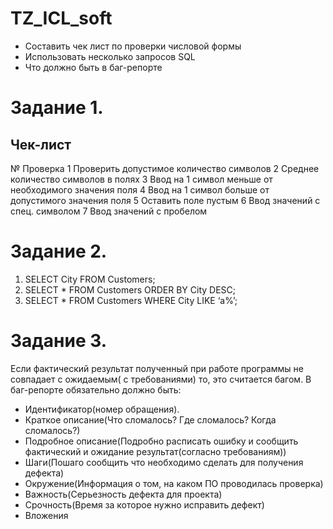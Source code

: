 # TZ_ICL_soft

- Составить чек лист по проверки числовой формы
- Использовать несколько запросов SQL
- Что должно быть в баг-репорте


# Задание 1.

## Чек-лист
№ Проверка 
1 Проверить допустимое количество символов
2 Среднее количество символов в полях
3 Ввод на 1 символ меньше от необходимого значения
поля
4 Ввод на 1 символ больше от допустимого значения
поля
5 Оставить поле пустым
6 Ввод значений с спец. символом
7 Ввод значений с пробелом


# Задание 2.
1. SELECT City FROM Customers;
2. SELECT * FROM Customers
ORDER BY City DESC;
3. SELECT * FROM Customers
WHERE City LIKE ‘a%’;

# Задание 3.
Если фактический результат полученный при работе программы не совпадает
с ожидаемым( с требованиями) то, это считается багом.
В баг-репорте обязательно должно быть:
- Идентификатор(номер обращения).
- Краткое описание(Что сломалось? Где сломалось? Когда сломалось?)
- Подробное описание(Подробно расписать ошибку и сообщить
фактический и ожидание результат(согласно требованиям))
- Шаги(Пошаго сообщить что необходимо сделать для получения
дефекта)
- Окружение(Информация о том, на каком ПО проводилась проверка)
- Важность(Серьезность дефекта для проекта)
- Срочность(Время за которое нужно исправить дефект)
- Вложения
